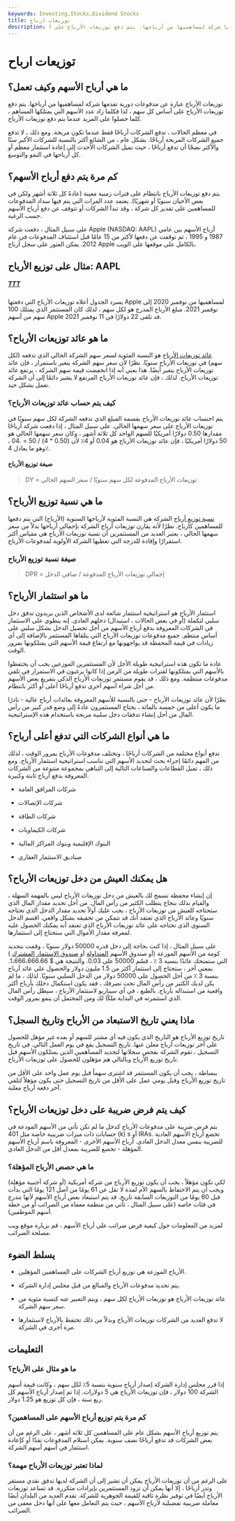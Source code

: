 ```yaml
---
keywords: Investing,Stocks,Dividend Stocks
title: توزيعات ارباح
description: ما هي أرباح الأسهم وكيف تعمل؟ توزيعات الأرباح عبارة عن مدفوعات دورية تقدمها شركة لمساهميها من أرباحها. يتم دفع توزيعات الأرباح على أ
---
```


# توزيعات ارباح
## ما هي أرباح الأسهم وكيف تعمل؟

توزيعات الأرباح عبارة عن مدفوعات دورية تقدمها شركة لمساهميها من أرباحها. يتم دفع توزيعات الأرباح على أساس كل سهم ، لذا فكلما زاد عدد الأسهم التي يمتلكها المساهم ، كلما حصلوا على المزيد عندما يتم دفع توزيعات الأرباح.

في معظم الحالات ، تدفع الشركات أرباحًا فقط عندما تكون مربحة. ومع ذلك ، لا تدفع جميع الشركات المربحة أرباحًا. بشكل عام ، من الشائع أكثر بالنسبة للشركات الأكبر سنًا والأكثر نضجًا أن تدفع أرباحًا ، حيث تميل الشركات الأحدث إلى إعادة استثمار معظم أو كل أرباحها في النمو والتوسع.

## كم مرة يتم دفع أرباح الأسهم؟

يتم دفع توزيعات الأرباح بانتظام على فترات زمنية معينة (عادةً كل ثلاثة أشهر ولكن في بعض الأحيان سنويًا أو شهريًا). يعتمد عدد المرات التي يتم فيها سداد المدفوعات للمساهمين على تقدير كل شركة ، وقد تبدأ الشركات أو تتوقف عن دفع أرباح الأسهم حسب الرغبة.

على سبيل المثال ، دفعت شركة Apple (NASDAQ: AAPL) أرباح الأسهم بين عامي 1987 و 1995 ، ثم توقفت عن دفعها لأكثر من 15 عامًا قبل استئناف المدفوعات في عام 2012. يمكن العثور على سجل أرباح Apple بالكامل على موقعها على الويب.

## مثال على توزيع الأرباح: AAPL

<h5> <a href=""> TTT </a> </h5>

يسرد الجدول أعلاه توزيعات الأرباح التي دفعتها Apple لمساهميها من نوفمبر 2020 إلى نوفمبر 2021. مبلغ الأرباح المدرج هو لكل سهم ، لذلك كان المستثمر الذي يمتلك 100 سهم من أسهم Apple قد تلقى 22 دولارًا في 11 نوفمبر 2021.

## ما هو عائد توزيعات الأرباح؟

[عائد توزيعات الأرباح](/dividendyield) هو النسبة المئوية لسعر سهم الشركة الحالي الذي تدفعه (لكل سهم) في توزيعات الأرباح سنويًا. نظرًا لأن سعر سهم الشركة يتغير باستمرار ، فإن عائد توزيعات الأرباح يتغير أيضًا. هذا يعني أنه إذا انخفضت قيمة سهم الشركة ، يرتفع عائد توزيعات الأرباح. لذلك ، فإن عائد توزيعات الأرباح المرتفع لا يشير دائمًا إلى أن الشركة تعمل بشكل جيد.

### كيف يتم حساب عائد توزيعات الأرباح؟

يتم احتساب عائد توزيعات الأرباح بقسمة المبلغ الذي تدفعه الشركة لكل سهم سنويًا في توزيعات الأرباح على سعر سهمها الحالي. على سبيل المثال ، إذا دفعت شركة أرباحًا مقدارها 0.50 دولارًا أمريكيًا للسهم الواحد كل ثلاثة أشهر ، وكان سعر سهمها الحالي هو 50 دولارًا أمريكيًا ، فإن عائد توزيعات الأرباح هو 0.04 أو 4٪ لأن (0.50 * 4) / 50 = .04 ، وهو ما يعادل 4٪.

#### صيغة توزيع الأرباح

> DY = توزيعات الأرباح المدفوعة لكل سهم سنويًا / سعر السهم الحالي

## ما هي نسبة توزيع الأرباح؟

[نسبة توزيع أرباح](/dividendpayoutratio) الشركة هي النسبة المئوية لأرباحها السنوية (الأرباح) التي يتم دفعها للمساهمين كأرباح. نظرًا لأنه يقارن توزيعات أرباح الشركة بإجمالي أرباحها بدلاً من سعر سهمها الحالي ، يعتبر العديد من المستثمرين أن نسبة توزيعات الأرباح هي مقياس أكثر استقرارًا وإفادة للدرجة التي تعطيها الشركة الأولوية لمدفوعات الأرباح.

### صيغة نسبة توزيع الأرباح

> DPR = إجمالي توزيعات الأرباح المدفوعة / صافي الدخل

## ما هو استثمار الأرباح؟

استثمار الأرباح هو استراتيجية استثمار شائعة لدى الأشخاص الذين يريدون تدفق دخل سلبي لتكملة (أو في بعض الحالات ، استبدال) دخلهم العادي. إنه ينطوي على الاستثمار في الشركات المعروفة بدفع أرباح الأسهم من أجل تحصيل الدخل بشكل سلبي على أساس منتظم. جميع مدفوعات توزيعات الأرباح التي يتلقاها المستثمر بالإضافة إلى أي زيادات في قيمة المحفظة قد يواجهونها مع ارتفاع قيمة الأسهم التي يمتلكونها بمرور الوقت.

عادة ما تكون هذه استراتيجية طويلة الأجل لأن المستثمرين الموزعين يجب أن يحتفظوا بالأسهم التي يمتلكونها لفترات طويلة من الزمن إذا كانوا يرغبون في الاستمرار في تلقي مدفوعات منتظمة. ومع ذلك ، قد يقوم مستثمر توزيعات الأرباح الذكي بتفريغ بعض الأسهم من أجل شراء أسهم أخرى تدفع أرباحًا أعلى أو أكثر بانتظام.

نظرًا لأن عائد توزيعات الأرباح - حتى بالنسبة للأسهم المعروفة بعائدات أرباح عالية - نادرًا ما يكون أعلى من خمسة بالمائة ، يحتاج المستثمرون عادةً إلى وضع قدر كبير من رأس المال من أجل إنشاء تدفقات دخل سلبية مربحة باستخدام هذه الإستراتيجية.

## ما هي أنواع الشركات التي تدفع أعلى أرباح؟

تدفع أنواع مختلفة من الشركات أرباحًا ، وتختلف مدفوعات الأرباح بمرور الوقت ، لذلك من المهم دائمًا إجراء بحث لتحديد الأسهم التي تناسب استراتيجية استثمار الأرباح. ومع ذلك ، تميل القطاعات والصناعات التالية إلى التباهي بمجموعة متنوعة من الشركات المعروفة بدفع أرباح ثابتة وكبيرة.

- شركات المرافق العامة

- شركات الإتصالات

- شركات الطاقة

- شركات الكيماويات

- البنوك الإقليمية وبنوك المراكز المالية

- صناديق الاستثمار العقاري

## هل يمكنك العيش من دخل توزيعات الأرباح؟

إن إنشاء محفظة تسمح لك بالعيش من دخل توزيعات الأرباح ليس بالمهمة السهلة ، والقيام بذلك بنجاح يتطلب الكثير من رأس المال. من أجل تحديد مقدار المال الذي ستحتاجه للعيش من توزيعات الأرباح ، يجب عليك أولاً تحديد مقدار الدخل الذي تحتاجه سنويًا وعائد الأرباح الذي تعتقد أنك قد تتمكن من تحقيقه بشكل واقعي. اقسم الدخل السنوي الذي تحتاجه على عائد توزيعات الأرباح الذي تعتقد أنه يمكنك الحصول عليه لمعرفة مقدار الأموال التي ستحتاج إلى استثمارها.

على سبيل المثال ، إذا كنت بحاجة إلى دخل قدره 50000 دولار سنويًا ، وقمت بتحديد كومة من الأسهم الموزعة (أو صندوق الأسهم [المتداولة](/indexfund) أو [صندوق الاستثمار المشترك](/mutualfund) ) التي ستمنحك عائدًا بنسبة 3 ٪ ، قسّم 50000 على 0.03. والنتيجة هي $ 1،666،666.66. بمعنى آخر ، ستحتاج إلى استثمار أكثر من 1.5 مليون دولار والحصول على عائد أرباح بنسبة 3 ٪ من أجل الحصول على 50000 دولار من الدخل السلبي سنويًا. لذلك ، ما لم يكن لديك الكثير من رأس المال تحت تصرفك ، فقد يكون استكمال دخلك بأرباح أكثر واقعية من استبداله بأرباح. بالطبع ، في أي سيناريو لاستثمار الأرباح ، سيظل رأس المال الذي استثمرته في البداية ملكًا لك ومن المحتمل أن ينمو بمرور الوقت.

## ماذا يعني تاريخ الاستبعاد من الأرباح وتاريخ السجل؟

تاريخ توزيع الأرباح هو التاريخ الذي يكون فيه أي مشتر للسهم أو بعده غير مؤهل للحصول على آخر توزيعات أرباح معلن عنها. تاريخ التسجيل يقع في يوم العمل التالي. في تاريخ التسجيل ، تقوم الشركة بفحص سجلاتها لتحديد المساهمين الذين يمتلكون الأسهم قبل تاريخ توزيع الأرباح وبالتالي هم مؤهلون للحصول على توزيعات الأرباح.

ببساطة ، يجب أن يكون المستثمر قد اشترى سهماً قبل يوم عمل واحد على الأقل من تاريخ توزيع الأرباح وقبل يومي عمل على الأقل من تاريخ التسجيل حتى يكون مؤهلاً لتلقي آخر دفعة أرباح معلنة.

## كيف يتم فرض ضريبة على دخل توزيعات الأرباح؟

يتم فرض ضريبة على مدفوعات الأرباح كدخل ما لم تكن تأتي من الأسهم المودعة في حسابات ذات ميزات ضريبية خاصة مثل 401 (k) s أو IRAs. تخضع أرباح الأسهم العادية للضريبة بنفس معدل الدخل العادي. أرباح الأسهم الأخرى - المعروفة باسم أرباح الأسهم المؤهلة - تخضع للضريبة بمعدل أقل من الدخل العادي.

### ما هي حصص الأرباح المؤهلة؟

لكي تكون مؤهلاً ، يجب أن يكون توزيع الأرباح من شركة أمريكية (أو شركة أجنبية مؤهلة) ويجب أن يتم الاحتفاظ بالسهم الأم لمدة لا تقل عن 61 يومًا من أصل 121 يومًا التي بدأت قبل 60 يومًا من التوزيعات السابقة تاريخ. قد يتم استبعاد بعض أرباح الأسهم لأنها تندرج في فئات خاصة (على سبيل المثال ، تأتي من منظمة معفاة من الضرائب أو من خطة أسهم الموظفين).

لمزيد من المعلومات حول كيفية فرض ضرائب على أرباح الأسهم ، قم بزيارة موقع ويب مصلحة الضرائب.

## يسلط الضوء

- الأرباح الموزعة هي توزيع أرباح الشركات على المساهمين المؤهلين.

- يتم تحديد مدفوعات الأرباح والمبالغ من قبل مجلس إدارة الشركة.

- عائد توزيعات الأرباح هو توزيعات الأرباح لكل سهم ، ويتم التعبير عنه كنسبة مئوية من سعر سهم الشركة.

- لا تدفع العديد من الشركات توزيعات الأرباح وبدلاً من ذلك تحتفظ بالأرباح لاستثمارها مرة أخرى في الشركة.

## التعليمات

### ما هو مثال على الأرباح؟

إذا قرر مجلس إدارة الشركة إصدار أرباح سنوية بنسبة 5٪ لكل سهم ، وكانت قيمة أسهم الشركة 100 دولار ، فإن توزيعات الأرباح هي 5 دولارات. إذا تم إصدار أرباح الأسهم كل ربع سنة ، فإن كل توزيع هو 1.25 دولار.

### كم مرة يتم توزيع أرباح الأسهم على المساهمين؟

يتم توزيع أرباح الأسهم بشكل عام على المساهمين كل ثلاثة أشهر ، على الرغم من أن بعض الشركات قد تدفع أرباحًا نصف سنوية. يمكن استلام المدفوعات نقدًا أو كإعادة استثمار في أسهم أسهم الشركة.

### لماذا تعتبر توزيعات الأرباح مهمة؟

على الرغم من أن توزيعات الأرباح يمكن أن تشير إلى أن الشركة لديها تدفق نقدي مستقر وتدر أرباحًا ، إلا أنها يمكن أن تزود المستثمرين بإيرادات متكررة. قد تساعد توزيعات الأرباح أيضًا في توفير نظرة ثاقبة للقيمة الجوهرية للشركة. تقدم العديد من البلدان أيضًا معاملة ضريبية تفضيلية لأرباح الأسهم ، حيث يتم التعامل معها على أنها دخل معفى من الضرائب.


